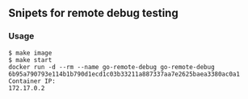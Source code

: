 ## Snipets for remote debug testing

### Usage
```
$ make image
$ make start
docker run -d --rm --name go-remote-debug go-remote-debug
6b95a790793e114b1b790d1ecd1c03b33211a887337aa7e2625baea3380ac0a1
Container IP:
172.17.0.2
```
